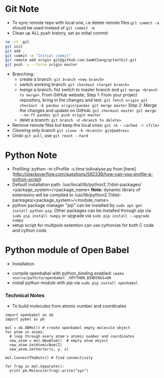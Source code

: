 Git Note
========
* To sync remote repo with local one, i.e delete remote files
  `git commit -a` should be used instead of `git commit -m`
* Clean up ALL push history, set as initial commit
```bash
rm -rf .git
git init
git add .
git commit -m "Initial commit"
git remote add origin git@github.com:SamKChang/qctoolkit.git
git push -u --force origin master
```
* Branching:
  - create a branch: `git branch <new branch>`
  - switch working branch: `git checkout <target branch>`
  - merge a branch: 
    fist switch to master branch and `git merge <branch to merge>`.
    From GitHub website, Step 1: 
    From your project repository, bring in the changes and test.
`
git fetch origin
git checkout -b pandas origin/pandas
git merge master
`
    Step 2:
    Merge the changes and update on GitHub.
`
git checkout master
git merge --no-ff pandas
git push origin master
`
  - delet a branch: `git branch -d <branch to delete>`
* Remove remote files but keep the local ones:
  `git rm --cached -r <file>`
* Cloneing only branch
  `git clone -b <branch> git@address`
* Undo `git pull`, use `git reset --hard`


Python Note
===========
* Profiling: python -m cProfile -s time toAnalyse.py <args> 
from [here]
(http://stackoverflow.com/questions/582336/how-can-you-profile-a-python-script)
* Default installation path: /usr/local/lib/python2.7/dist-packages/
<package_system>/<package_name>
**Note:** dynamic library of extensions will be compiled to 
/usr/lib/python2.7/dist-packages/<package_system>/<module_name>
* python package manager "pip" can be installed by ```sudo apt-get install python-pip```. Other packages can be installed through pip via ```sudo pip install numpy``` or upgrade via ```sudo pip install --upgrade numpy```
* setup script for multipole extention can use cythonize for both C code and cython code


Python module of Open Babel
===========================
* Installation
 - compile openbabel with python\_binding enabled: ```cmake source/path/to/openbabel -DPYTHON_BINDINGS=ON```
 - install python module with pip via ```sudo pip install openbabel```

### Technical Notes
* To build molecules from atomic number and coordinates
```
import openbabel as ob
import pybel as pb

mol = ob.OBMol() # create openbabel empty molecule object
for atom in atoms: 
  # loop through every atom's atomic number and coordinates
  new_atom = mol.NewAtom()  # empty atom object
  new_atom.SetAtomicNum(Z)
  new_atom.SetVector(x, y, z)

mol.ConnectTheDots() # find connectivity

for frag in mol.Separate():
  print pb.Molecule(frag).write("xyz")
```
